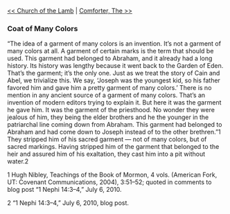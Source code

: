 [<< Church of the Lamb](Church%20of%20the%20Lamb)  |  [Comforter, The >>](Comforter,%20The)

### Coat of Many Colors
“The idea of a garment of many colors is an invention. It’s not a garment of many colors at all. A garment of certain marks is the term that should be used. This garment had belonged to Abraham, and it already had a long history. Its history was lengthy because it went back to the Garden of Eden. That’s the garment; it’s the only one. Just as we treat the story of Cain and Abel, we trivialize this. We say, ‘Joseph was the youngest kid, so his father favored him and gave him a pretty garment of many colors.’ There is no mention in any ancient source of a garment of many colors. That’s an invention of modern editors trying to explain it. But here it was the garment he gave him. It was the garment of the priesthood. No wonder they were jealous of him, they being the elder brothers and he the younger in the patriarchal line coming down from Abraham. This garment had belonged to Abraham and had come down to Joseph instead of to the other brethren.”1 They stripped him of his sacred garment — not of many colors, but of sacred markings. Having stripped him of the garment that belonged to the heir and assured him of his exaltation, they cast him into a pit without water.2



1 Hugh Nibley, Teachings of the Book of Mormon, 4 vols. (American Fork, UT: Covenant Communications, 2004), 3:51–52; quoted in comments to blog post “1 Nephi 14:3–4,” July 6, 2010.


2 “1 Nephi 14:3–4,” July 6, 2010, blog post.